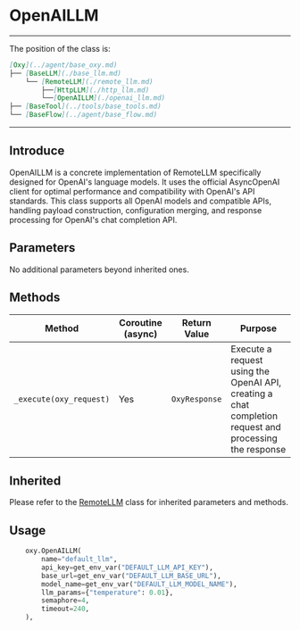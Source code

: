 # OpenAILLM
---
The position of the class is:


```markdown
[Oxy](../agent/base_oxy.md)
├── [BaseLLM](./base_llm.md)
    └── [RemoteLLM](./remote_llm.md)
        ├──[HttpLLM](./http_llm.md)
        └──[OpenAILLM](./openai_llm.md)
├── [BaseTool](../tools/base_tools.md)
└── [BaseFlow](../agent/base_flow.md)
```

---

## Introduce

OpenAILLM is a concrete implementation of RemoteLLM specifically designed for OpenAI's language models. It uses the official AsyncOpenAI client for optimal performance and compatibility with OpenAI's API standards. This class supports all OpenAI models and compatible APIs, handling payload construction, configuration merging, and response processing for OpenAI's chat completion API.

## Parameters

No additional parameters beyond inherited ones.

## Methods


| Method | Coroutine (async) | Return Value | Purpose |
| ------ | ----------------- | ------------ | ------- |
| `_execute(oxy_request)` | Yes | `OxyResponse` | Execute a request using the OpenAI API, creating a chat completion request and processing the response |

## Inherited
 Please refer to the [RemoteLLM](./remote_llm.md) class for inherited parameters and methods.

## Usage
```python
    oxy.OpenAILLM(
        name="default_llm",
        api_key=get_env_var("DEFAULT_LLM_API_KEY"), 
        base_url=get_env_var("DEFAULT_LLM_BASE_URL"),
        model_name=get_env_var("DEFAULT_LLM_MODEL_NAME"),
        llm_params={"temperature": 0.01},
        semaphore=4,
        timeout=240,
    ),
```


